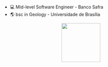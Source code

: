- :computer: Mid-level Software Engineer - Banco Safra
- :earth_americas: bsc in Geology - Universidade de Brasília

<div align="center">
  <a href="https://github.com/luizacampello">
  <img height="125em" src="https://github-readme-stats.vercel.app/api/top-langs/?username=luizacampello&layout=compact&include_all_commits=true&langs_count=7&theme=nord&hide_title=true"/>
</div>
